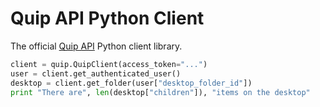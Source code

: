 Quip API Python Client
=====

The official [Quip API](https://quip.com/api/) Python client library.

```python
client = quip.QuipClient(access_token="...")
user = client.get_authenticated_user()
desktop = client.get_folder(user["desktop_folder_id"])
print "There are", len(desktop["children"]), "items on the desktop"
```
